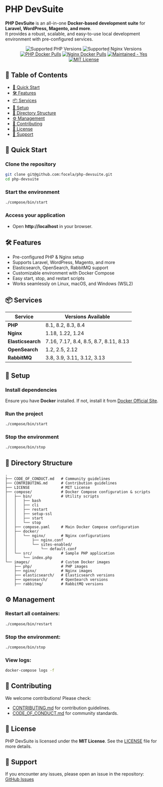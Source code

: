 # PHP DevSuite

**PHP DevSuite** is an all-in-one **Docker-based development suite** for **Laravel, WordPress, Magento, and more**.  
It provides a robust, scalable, and easy-to-use local development environment with pre-configured services.

<p align="center">
  <img src="https://img.shields.io/badge/php-8.x-blue.svg?logo=php&longCache=true" alt="Supported PHP Versions" />
  <img src="https://img.shields.io/badge/nginx-1.x-green.svg?logo=nginx&longCache=true" alt="Supported Nginx Versions" />
  <a href="https://hub.docker.com/r/focela/php/" target="_blank"><img src="https://img.shields.io/docker/pulls/focela/php.svg?label=PHP%20Docker%20Pulls" alt="PHP Docker Pulls" /></a>
  <a href="https://hub.docker.com/r/focela/nginx/" target="_blank"><img src="https://img.shields.io/docker/pulls/focela/nginx.svg?label=Nginx%20Docker%20Pulls" alt="Nginx Docker Pulls" /></a>
  <a href="https://github.com/focela/php-devsuite/graphs/commit-activity" target="_blank"><img src="https://img.shields.io/badge/maintained%3F-yes-brightgreen.svg" alt="Maintained - Yes" /></a>
  <a href="https://opensource.org/licenses/MIT" target="_blank"><img src="https://img.shields.io/badge/license-MIT-blue.svg" alt="MIT License" /></a>
</p>

## 📌 Table of Contents
- [🚀 Quick Start](#-quick-start)
- [🛠 Features](#-features)
- [📦 Services](#-services)
- [🔧 Setup](#-setup)
- [📂 Directory Structure](#-directory-structure)
- [⚙ Management](#-management)
- [🤝 Contributing](#-contributing)
- [📄 License](#-license)
- [💬 Support](#-support)

## 🚀 Quick Start

### Clone the repository
```bash
git clone git@github.com:focela/php-devsuite.git
cd php-devsuite
```

### Start the environment
```bash
./compose/bin/start
```

### Access your application
- Open **http://localhost** in your browser.

## 🛠 Features

- Pre-configured PHP & Nginx setup
- Supports Laravel, WordPress, Magento, and more
- Elasticsearch, OpenSearch, RabbitMQ support
- Customizable environment with Docker Compose
- Easy start, stop, and restart scripts
- Works seamlessly on Linux, macOS, and Windows (WSL2)

## 📦 Services

| Service       | Versions Available |
|--------------|-------------------|
| **PHP**       | 8.1, 8.2, 8.3, 8.4 |
| **Nginx**     | 1.18, 1.22, 1.24 |
| **Elasticsearch** | 7.16, 7.17, 8.4, 8.5, 8.7, 8.11, 8.13 |
| **OpenSearch** | 1.2, 2.5, 2.12 |
| **RabbitMQ**  | 3.8, 3.9, 3.11, 3.12, 3.13 |

## 🔧 Setup

### Install dependencies
Ensure you have **Docker** installed. If not, install it from [Docker Official Site](https://www.docker.com/).

### Run the project
```bash
./compose/bin/start
```

### Stop the environment
```bash
./compose/bin/stop
```

## 📂 Directory Structure

```
.
├── CODE_OF_CONDUCT.md   # Community guidelines
├── CONTRIBUTING.md      # Contribution guidelines
├── LICENSE              # MIT License
├── compose/             # Docker Compose configuration & scripts
│   ├── bin/             # Utility scripts
│   │   ├── bash
│   │   ├── cli
│   │   ├── restart
│   │   ├── setup-ssl
│   │   ├── start
│   │   └── stop
│   ├── compose.yaml     # Main Docker Compose configuration
│   ├── docker/
│   │   └── nginx/       # Nginx configurations
│   │       ├── nginx.conf
│   │       └── sites-enabled/
│   │           └── default.conf
│   └── src/             # Sample PHP application
│       └── index.php
└── images/              # Custom Docker images
    ├── php/             # PHP images
    ├── nginx/           # Nginx images
    ├── elasticsearch/   # Elasticsearch versions
    ├── opensearch/      # OpenSearch versions
    ├── rabbitmq/        # RabbitMQ versions
```

## ⚙ Management

### Restart all containers:
```bash
./compose/bin/restart
```

### Stop the environment:
```bash
./compose/bin/stop
```

### View logs:
```bash
docker-compose logs -f
```

## 🤝 Contributing

We welcome contributions! Please check:
- [CONTRIBUTING.md](CONTRIBUTING.md) for contribution guidelines.
- [CODE_OF_CONDUCT.md](CODE_OF_CONDUCT.md) for community standards.

## 📄 License

PHP DevSuite is licensed under the **MIT License**. See the [LICENSE](LICENSE) file for more details.

## 💬 Support

If you encounter any issues, please open an issue in the repository:  
[GitHub Issues](https://github.com/focela/php-devsuite/issues)
